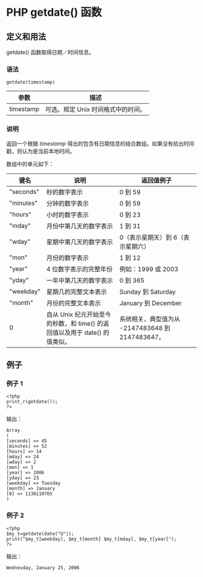 # PHP getdate() 函数



## 定义和用法

getdate() 函数取得日期／时间信息。

### 语法

```
getdate(timestamp)
```

| 参数 | 描述 |
| --- | --- |
| timestamp | 可选。规定 Unix 时间格式中的时间。 |

### 说明

返回一个根据 _timestamp_ 得出的包含有日期信息的结合数组。如果没有给出时间戳，则认为是当前本地时间。

数组中的单元如下：

| 键名 | 说明 | 返回值例子 |
| --- | --- | --- |
| "seconds" | 秒的数字表示 | 0 到 59 |
| "minutes" | 分钟的数字表示 | 0 到 59 |
| "hours" | 小时的数字表示 | 0 到 23 |
| "mday" | 月份中第几天的数字表示 | 1 到 31 |
| "wday" | 星期中第几天的数字表示 | 0（表示星期天）到 6（表示星期六） |
| "mon" | 月份的数字表示 | 1 到 12 |
| "year" | 4 位数字表示的完整年份 | 例如：1999 或 2003 |
| "yday" | 一年中第几天的数字表示 | 0 到 365 |
| "weekday" | 星期几的完整文本表示 | Sunday 到 Saturday |
| "month" | 月份的完整文本表示 | January 到 December |
| 0 | 自从 Unix 纪元开始至今的秒数，和 time() 的返回值以及用于 date() 的值类似。 | 系统相关，典型值为从 -2147483648 到 2147483647。 |

## 例子

### 例子 1

```
<?php
print_r(getdate());
?>
```

输出：

```
Array
(
[seconds] => 45
[minutes] => 52
[hours] => 14
[mday] => 24
[wday] => 2
[mon] => 1
[year] => 2006
[yday] => 23
[weekday] => Tuesday
[month] => January
[0] => 1138110765
)
```

### 例子 2

```
<?php
$my_t=getdate(date("U"));
print("$my_t[weekday], $my_t[month] $my_t[mday], $my_t[year]");
?>
```

输出：

```
Wednesday, January 25, 2006
```



